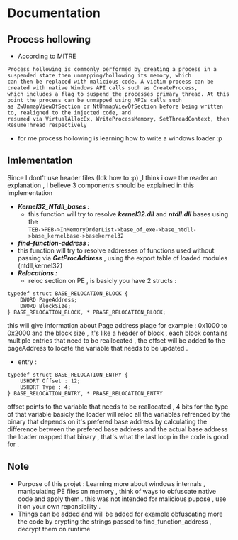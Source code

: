 # Documentation
## Process hollowing
- According to MITRE 

```
Process hollowing is commonly performed by creating a process in a suspended state then unmapping/hollowing its memory, which 
can then be replaced with malicious code. A victim process can be created with native Windows API calls such as CreateProcess, 
which includes a flag to suspend the processes primary thread. At this point the process can be unmapped using APIs calls such 
as ZwUnmapViewOfSection or NtUnmapViewOfSection before being written to, realigned to the injected code, and 
resumed via VirtualAllocEx, WriteProcessMemory, SetThreadContext, then ResumeThread respectively
```
- for me process hollowing is learning how to write a windows loader :p 
## Imlementation 
Since I dont't use header files (Idk how to :p) ,I think i owe the reader an explanation , I believe 3 components should be explained in this implementation
- ***Kernel32_NTdll_bases :***
  - this function will try to resolve ***kernel32.dll*** and ***ntdll.dll*** bases using the <br/>
  ```TEB->PEB->InMemoryOrderList->base_of_exe->base_ntdll->base_kernelbase->basekernel32```
- ***find-function-address :***
 - this function will try to resolve addresses of functions used without passing via ***GetProcAddress*** , using the export table of loaded modules (ntdll,kernel32)
- ***Relocations :***
  - reloc section on PE , is basicly you have 2 structs :</br>
```
typedef struct BASE_RELOCATION_BLOCK {
    DWORD PageAddress;
    DWORD BlockSize;
} BASE_RELOCATION_BLOCK, * PBASE_RELOCATION_BLOCK;
```
this will give information about Page address plage for example : 0x1000 to 0x2000 and the block size , it's like a header of block , each block contains<br/>
multiple entries that need to be reallocated , the offset will be added to the pageAddress to locate the variable that needs to be updated . 
  - entry :
```
typedef struct BASE_RELOCATION_ENTRY {
    USHORT Offset : 12;
    USHORT Type : 4;
} BASE_RELOCATION_ENTRY, * PBASE_RELOCATION_ENTRY
```
offset points to the variable that needs to be reallocated , 4 bits for the type of that variable basicly 
the loader will reloc all the variables refrenced by the binary that depends on it's prefered base address
by calculating the difference between the prefered base address and the actual base address the loader mapped that binary , that's what the last
loop in the code is good for  .
## Note 
- Purpose of this projet : Learning more about windows internals , manipulating PE files on memory , think of ways to obfuscate native code and apply them .
this was not intended for malicious pupose , use it on your own reponsibility .
- Things can be added and will be added for example obfuscating more the code by crypting the strings passed to find_function_address , decrypt them on runtime 


